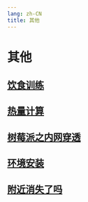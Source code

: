 ```yaml
---
lang: zh-CN
title: 其他
---
```

# 其他

## [饮食训练](../other/饮食训练.md)
## [热量计算](../other/热量计算.md)
## [树莓派之内网穿透](../other/树莓派之内网穿透.md)
## [环境安装](../other/环境安装.md)
## [附近消失了吗](../other/附近消失了吗.md)
